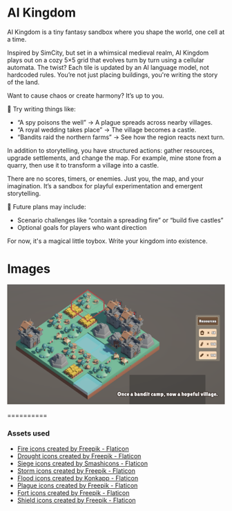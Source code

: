 AI Kingdom
==========

AI Kingdom is a tiny fantasy sandbox where you shape the world, one cell at a time.

Inspired by SimCity, but set in a whimsical medieval realm, AI Kingdom plays out on a cozy 5×5 grid that evolves turn by turn using a cellular automata. The twist? Each tile is updated by an AI language model, not hardcoded rules. You’re not just placing buildings, you're writing the story of the land.

Want to cause chaos or create harmony? It’s up to you.

💬 Try writing things like:

- “A spy poisons the well” → A plague spreads across nearby villages.
- “A royal wedding takes place” → The village becomes a castle.
- “Bandits raid the northern farms” → See how the region reacts next turn.

In addition to storytelling, you have structured actions: gather resources, upgrade settlements, and change the map. For example, mine stone from a quarry, then use it to transform a village into a castle.

There are no scores, timers, or enemies. Just you, the map, and your imagination. It’s a sandbox for playful experimentation and emergent storytelling.

🌱 Future plans may include:

- Scenario challenges like “contain a spreading fire” or “build five castles”
- Optional goals for players who want direction

For now, it's a magical little toybox. Write your kingdom into existence.

Images
==========

![Screenshot](images/Bandit.png)

==========

### Assets used

- <a href="https://www.flaticon.com/free-icons/fire" title="fire icons">Fire icons created by Freepik - Flaticon</a>
- <a href="https://www.flaticon.com/free-icons/drought" title="drought icons">Drought icons created by Freepik - Flaticon</a>
- <a href="https://www.flaticon.com/free-icons/siege" title="siege icons">Siege icons created by Smashicons - Flaticon</a>
- <a href="https://www.flaticon.com/free-icons/storm" title="storm icons">Storm icons created by Freepik - Flaticon</a>
- <a href="https://www.flaticon.com/free-icons/flood" title="flood icons">Flood icons created by Konkapp - Flaticon</a>
- <a href="https://www.flaticon.com/free-icons/plague" title="plague icons">Plague icons created by Freepik - Flaticon</a>
- <a href="https://www.flaticon.com/free-icons/fort" title="fort icons">Fort icons created by Freepik - Flaticon</a>
- <a href="https://www.flaticon.com/free-icons/shield" title="shield icons">Shield icons created by Freepik - Flaticon</a>
